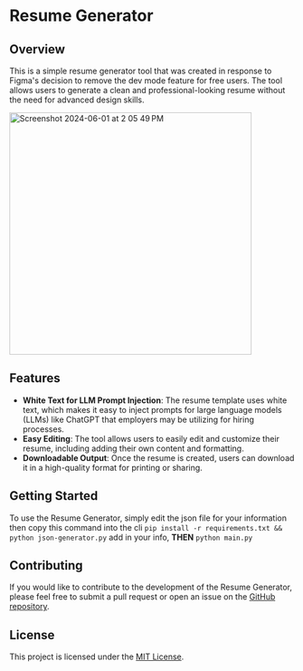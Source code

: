 # Resume Generator

## Overview
This is a simple resume generator tool that was created in response to Figma's decision to remove the dev mode feature for free users. The tool allows users to generate a clean and professional-looking resume without the need for advanced design skills.


<img width="428" alt="Screenshot 2024-06-01 at 2 05 49 PM" src="https://github.com/ebowwa/Resume-Generator/assets/81942069/47fab98b-67dc-4cfd-ba92-bd5af1a928f2">

## Features
- **White Text for LLM Prompt Injection**: The resume template uses white text, which makes it easy to inject prompts for large language models (LLMs) like ChatGPT that employers may be utilizing for hiring processes.
- **Easy Editing**: The tool allows users to easily edit and customize their resume, including adding their own content and formatting.
- **Downloadable Output**: Once the resume is created, users can download it in a high-quality format for printing or sharing.

## Getting Started
To use the Resume Generator, simply edit the json file for your information then copy this command into the cli `pip install -r requirements.txt && python json-generator.py` add in your info, **THEN** `python main.py`

## Contributing
If you would like to contribute to the development of the Resume Generator, please feel free to submit a pull request or open an issue on the [GitHub repository](https://github.com/ebowwa/Resume-Generator).

## License
This project is licensed under the [MIT License](LICENSE).
